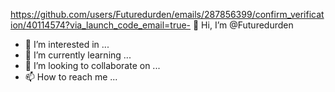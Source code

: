 https://github.com/users/Futuredurden/emails/287856399/confirm_verification/40114574?via_launch_code_email=true- 👋 Hi, I’m @Futuredurden
- 👀 I’m interested in ...
- 🌱 I’m currently learning ...
- 💞️ I’m looking to collaborate on ...
- 📫 How to reach me ...

<!---
Futuredurden/Futuredurden is a ✨ special ✨ repository because its `README.md` (this file) appears on your GitHub profile.
You can click the Preview link to take a look at your changes.
--->
